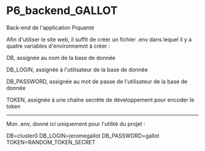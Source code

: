 # P6_backend_GALLOT

Back-end de l'application Piquante

Afin d'utiliser le site web, il suffit de créer un fichier .env
dans lequel il y a quatre variables d'environnemnt à créer :

DB, assignée au nom de la base de donnée

DB_LOGIN, assignée à l'utilisateur de la base de donnée

DB_PASSWORD, assignée au mot de passe de l'utilisateur de la base de donnée

TOKEN, assignée à une chaîne secrète de développement pour encoder le token

----------------------------------------------------------------------------

Mon .env, donné ici uniquement pour l'utilité du projet :

DB=cluster0
DB_LOGIN=jeromegallot
DB_PASSWORD=gallot
TOKEN=RANDOM_TOKEN_SECRET